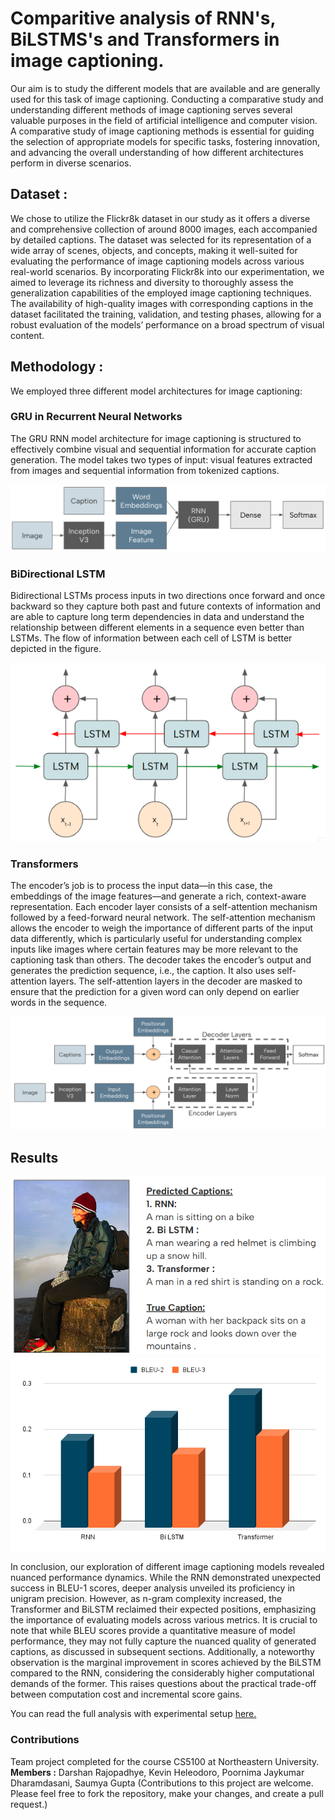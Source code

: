 # Comparitive analysis of RNN's, BiLSTMS's and Transformers in image captioning.

Our aim is to study the different models that are available and are generally used for this task of image captioning. Conducting a comparative study and understanding different methods of image captioning serves several valuable purposes in the field of artificial intelligence and computer vision. A comparative study of image captioning methods is essential for guiding the selection of appropriate models for specific tasks, fostering innovation, and advancing the overall understanding of how different architectures perform in diverse scenarios.

## Dataset :

We chose to utilize the Flickr8k dataset in our study as it offers a diverse and comprehensive collection of around 8000 images, each accompanied by detailed captions. The dataset was selected for its representation of a wide array of scenes, objects, and concepts, making it well-suited for evaluating the performance of image captioning models across various real-world scenarios. By incorporating Flickr8k into our experimentation, we aimed to leverage its richness and diversity to thoroughly assess the generalization capabilities of the employed image captioning techniques. The availability of high-quality images with corresponding captions in the dataset facilitated the training, validation, and testing phases, allowing for a robust evaluation of the models’ performance on a
broad spectrum of visual content. 

## Methodology : 

We employed three different model architectures for image captioning:

### GRU in Recurrent Neural Networks

The GRU RNN model architecture for image captioning is structured to effectively combine visual and sequential information for accurate caption generation. The model takes two types of input: visual features extracted from images and sequential information from tokenized captions.

<p align="center">
    <img src="auxil/rnn.png">
</p>

### BiDirectional LSTM

Bidirectional LSTMs process inputs in two directions once forward and once backward so they capture both past and future contexts of information and are able to capture long term dependencies in data and understand the relationship between different elements
in a sequence even better than LSTMs. The flow of information between each cell of LSTM is better depicted in the figure.

<p align="center">
    <img src="auxil/lstm.png">
</p>

### Transformers

The encoder’s job is to process the input data—in this case, the embeddings of the image features—and generate a rich, context-aware representation. Each encoder layer consists of a self-attention mechanism followed by a feed-forward neural network.
The self-attention mechanism allows the encoder to weigh the importance of different parts of the input data differently, which is particularly useful for understanding complex inputs like images where certain features may be more relevant to the captioning task
than others. The decoder takes the encoder’s output and generates the prediction sequence, i.e., the caption. It also uses self-attention layers. The self-attention layers in the decoder are masked to ensure that the prediction for a given word can only depend on earlier words in the sequence.

<p align="center">
    <img src="auxil/trans.png">
</p>

## Results

<p align="center">
    <img src="auxil/commonex.png">
  <img src="auxil/chart.png">
</p>

In conclusion, our exploration of different image captioning models revealed nuanced performance dynamics. While the RNN demonstrated unexpected success in BLEU-1 scores, deeper analysis unveiled its proficiency in unigram precision. However, as n-gram complexity increased, the Transformer and BiLSTM reclaimed their expected positions, emphasizing the importance of evaluating models across various metrics. It is crucial to note that while BLEU scores provide a quantitative measure of model performance, they may not fully capture the nuanced quality of generated captions, as discussed in subsequent sections. Additionally, a noteworthy observation is the marginal improvement in scores achieved by the BiLSTM compared to the RNN, considering the considerably higher computational demands of the former. This raises questions about the practical trade-off between computation cost and incremental score gains.

You can read the full analysis with experimental setup [here.]([https://www.genome.gov/](https://github.com/therrshan/image-captioning/blob/main/Documentation/Report.pdf))

### Contributions

Team project completed for the course CS5100 at Northeastern University. 
**Members :** Darshan Rajopadhye, Kevin Heleodoro, Poornima Jaykumar Dharamdasani, Saumya Gupta 
(Contributions to this project are welcome. Please feel free to fork the repository, make your changes, and create a pull request.)


